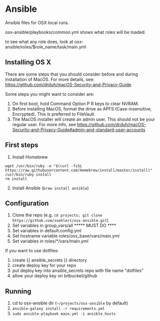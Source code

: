 # Ansible
Ansible files for OSX local runs.

osx-ansible/playbooks/common.yml shows what roles will be loaded.

to see what any role does, look at osx-ansible/roles/$role_name/task/main.yml

## Installing OS X

There are some steps that you should consider before and during installation of MacOS. For more details, see: https://github.com/drduh/macOS-Security-and-Privacy-Guide

Some steps you might want to consider are:

1. On first boot, hold Command Option P R keys to clear NVRAM.
1. Before installing MacOS, format the drive as APFS (Case-insensitive, Encrypted). This is preferred to FileVault.
1. The MacOS installer will create an admin user. This should not be your regular user. For more info, see https://github.com/drduh/macOS-Security-and-Privacy-Guide#admin-and-standard-user-accounts

## First steps

1. Install Homebrew
  ```
  wget /usr/bin/ruby -e "$(curl -fsSL https://raw.githubusercontent.com/Homebrew/install/master/install)"
  /usr/bin/ruby install
  rm install
  ```
2. Install Ansible (`brew install ansible`)

## Configuration

1. Clone the repo (e.g. `cd projects; git clone https://github.com/soehlert/osx-ansible.git`)
1. Set variables in group_vars/all ***** MUST DO ****
1. Set variables in default.config.yml
1. Set hostname variable roles/osx_base/vars/main.yml
1. Set variables in roles/*/vars/main.yml

If you want to use dotfiles:

1.  create {{ ansible_secrets }} directory
1.  create deploy key for your repo
1.  put deploy key into ansible_secrets repo with file name "dotfiles"
1.  allow your deploy key on bitbucket/github

## Running

1. cd to osx-ansible dir (`~/projects/osx-ansible` by default)
1. `ansible-galaxy install -r requirements.yml`
1. `sudo ansible-playbook main.yml -i ansible_hosts`
